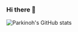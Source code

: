 ### Hi there 👋

<!--
**ParkInoh/ParkInoh** is a ✨ _special_ ✨ repository because its `README.md` (this file) appears on your GitHub profile.

Here are some ideas to get you started:

- 🔭 I’m currently working on ...
- 🌱 I’m currently learning ...
- 👯 I’m looking to collaborate on ...
- 🤔 I’m looking for help with ...
- 💬 Ask me about ...
- 📫 How to reach me: ...
- 😄 Pronouns: ...
- ⚡ Fun fact: ...
-->

![Parkinoh's GitHub stats](https://github-readme-stats.vercel.app/api?username=Parkinoh&count_private=true&show_icons=true&theme=dark)
